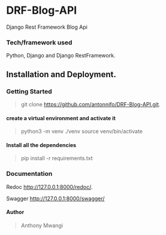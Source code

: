 # DRF-Blog-API
Django Rest Framework Blog Api

### Tech/framework used 
Python, Django and Django RestFramework. 
## Installation and Deployment.

### Getting Started
 > git clone https://github.com/antonnifo/DRF-Blog-API.git. 
 
 #### create a virtual environment and activate it
> python3 -m venv ./venv 
> source venv/bin/activate

#### Install all the dependencies 
> pip install -r requirements.txt 

### Documentation 
Redoc http://127.0.0.1:8000/redoc/. 

Swagger http://127.0.0.1:8000/swagger/  

 #### Author  
 > Anthony Mwangi
